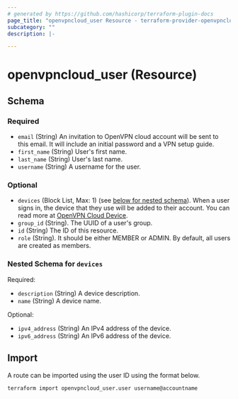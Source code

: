 ```yaml
---
# generated by https://github.com/hashicorp/terraform-plugin-docs
page_title: "openvpncloud_user Resource - terraform-provider-openvpncloud"
subcategory: ""
description: |-

---
```


# openvpncloud_user (Resource)





<!-- schema generated by tfplugindocs -->
## Schema

### Required

- `email` (String) An invitation to OpenVPN cloud account will be sent to this email. It will include an initial password and a VPN setup guide.
- `first_name` (String) User's first name.
- `last_name` (String) User's last name.
- `username` (String) A username for the user.

### Optional

- `devices` (Block List, Max: 1) (see [below for nested schema](#nestedblock--devices)). When a user signs in, the device that they use will be added to their account. You can read more at [OpenVPN Cloud Device](https://openvpn.net/cloud-docs/device/).
- `group_id` (String). The UUID of a user's group.
- `id` (String) The ID of this resource.
- `role` (String). It should be either MEMBER or ADMIN. By default, all users are created as members.

<a id="nestedblock--devices"></a>
### Nested Schema for `devices`

Required:

- `description` (String) A device description.
- `name` (String) A device name.

Optional:

- `ipv4_address` (String) An IPv4 address of the device.
- `ipv6_address` (String) An IPv6 address of the device.

## Import

A route can be imported using the user ID using the format below.

```
terraform import openvpncloud_user.user username@accountname
```
